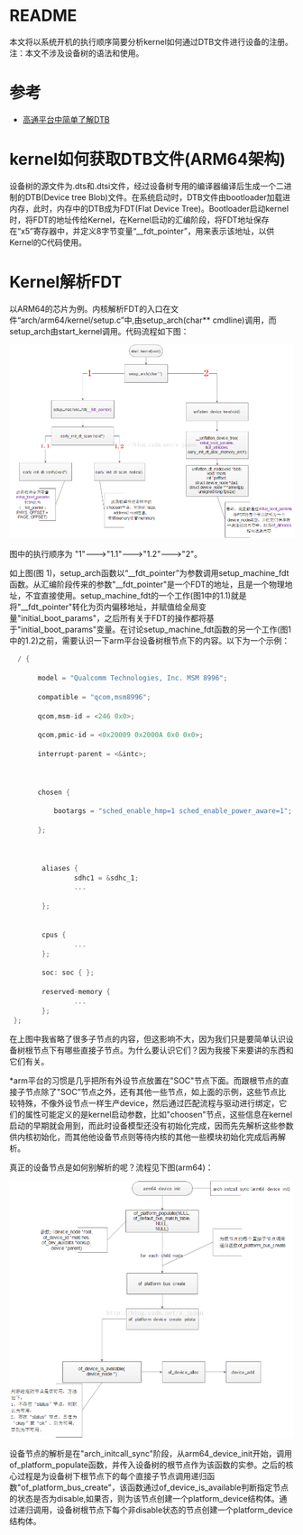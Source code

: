 # README

本文将以系统开机的执行顺序简要分析kernel如何通过DTB文件进行设备的注册。
注：本文不涉及设备树的语法和使用。

# 参考

* [高通平台中简单了解DTB](https://blog.csdn.net/s_jason/article/details/73864696)

# kernel如何获取DTB文件(ARM64架构)

设备树的源文件为.dts和.dtsi文件，经过设备树专用的编译器编译后生成一个二进制的DTB(Device tree Blob)文件。在系统启动时，DTB文件由bootloader加载进内存，此时，内存中的DTB成为FDT(Flat Device Tree)。Bootloader启动kernel时，将FDT的地址传给Kernel，在Kernel启动的汇编阶段，将FDT地址保存在“x5”寄存器中，并定义8字节变量“__fdt_pointer”，用来表示该地址，以供Kernel的C代码使用。

# Kernel解析FDT

以ARM64的芯片为例。内核解析FDT的入口在文件“arch/arm64/kernel/setup.c”中,由setup_arch(char** cmdline)调用，而setup_arch由start_kernel调用。代码流程如下图：

![0013_0000.png](images/0013_0000.png)

 图中的执行顺序为 "1"--->"1.1"--->"1.2"--->"2"。

如上图(图 1)，setup_arch函数以“__fdt_pointer”为参数调用setup_machine_fdt函数。从汇编阶段传来的参数"__fdt_pointer"是一个FDT的地址，且是一个物理地址，不宜直接使用。setup_machine_fdt的一个工作(图1中的1.1)就是将"__fdt_pointer"转化为页内偏移地址，并赋值给全局变量"initial_boot_params"，之后所有关于FDT的操作都将基于"initial_boot_params"变量。在讨论setup_machine_fdt函数的另一个工作(图1中的1.2)之前，需要认识一下arm平台设备树根节点下的内容。以下为一个示例：

            
```c
  / {

       model = "Qualcomm Technologies, Inc. MSM 8996";

       compatible = "qcom,msm8996";

       qcom,msm-id = <246 0x0>;

       qcom,pmic-id = <0x20009 0x2000A 0x0 0x0>;

       interrupt-parent = <&intc>;

   

       chosen {

           bootargs = "sched_enable_hmp=1 sched_enable_power_aware=1";

       };

        

        aliases {
                sdhc1 = &sdhc_1;
                ...

        };
        

        cpus {
                ...
        };
        
        soc: soc { };
        
        reserved-memory {
                ...
        };
 };
```

 在上图中我省略了很多子节点的内容，但这影响不大，因为我们只是要简单认识设备树根节点下有哪些直接子节点。为什么要认识它们？因为我接下来要讲的东西和它们有关。

*arm平台的习惯是几乎把所有外设节点放置在"SOC"节点下面。而跟根节点的直接子节点除了"SOC”节点之外，还有其他一些节点，如上面的示例，这些节点比较特殊，不像外设节点一样生产device，然后通过匹配流程与驱动进行绑定，它们的属性可能定义的是kernel启动参数，比如"choosen"节点，这些信息在kernel启动的早期就会用到，而此时设备模型还没有初始化完成，因而先先解析这些参数供内核初始化，而其他他设备节点则等待内核的其他一些模块初始化完成后再解析。


真正的设备节点是如何别解析的呢？流程见下图(arm64)：

![0013_0001.png](images/0013_0001.png)

设备节点的解析是在"arch_initcall_sync"阶段，从arm64_device_init开始，调用of_platform_populate函数，并传入设备树的根节点作为该函数的实参。之后的核心过程是为设备树下根节点下的每个直接子节点调用递归函数"of_platform_bus_create"，该函数通过of_device_is_available判断指定节点的状态是否为disable,如果否，则为该节点创建一个platform_device结构体。通过递归调用，设备树根节点下每个非disable状态的节点创建一个platform_device结构体。